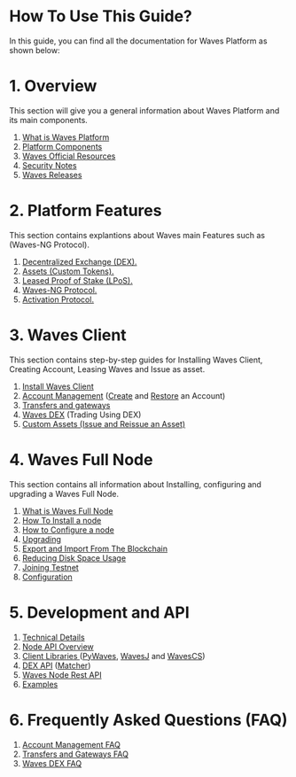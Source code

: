 # How To Use This Guide?

In this guide, you can find all the documentation for Waves Platform as shown below: 

# 1. Overview

This section will give you a general information about Waves Platform and its main components.

1. [What is Waves Platform]()
2. [Platform Components](/overview/platform-components.md)
3. [Waves Official Resources](/overview/waves-official-resources.md)
4. [Security Notes](/overview/security-notes.md)
5. [Waves Releases](/overview/waves-releases.md)

# 2. Platform Features

This section contains explantions about Waves main Features such as \(Waves-NG Protocol\).

1. [Decentralized Exchange \(DEX\).](/platform-features/decentralized-cryptocurrency-exchange-dex.md)
2. [Assets \(Custom Tokens\).](/platform-features/assets-custom-tokens.md)
3. [Leased Proof of Stake \(LPoS\).](/platform-features/leased-proof-of-stake-lpos.md)
4. [Waves-NG Protocol.](/platform-features/waves-ng-protocol.md)
5. [Activation Protocol.](/platform-features/activation-protocol.md)

# 3. Waves Client

This section contains step-by-step guides for Installing Waves Client, Creating Account, Leasing Waves and Issue as asset.

1. [Install Waves Client](/waves-client/install-waves-client.md)
2. [Account Management](/waves-client/account-management.md) \([Create](/waves-client/account-management/creating-an-account.md) and [Restore](/waves-client/account-management/restore-an-account.md) an Account\)
3. [Transfers and gateways](/waves-client/wallet-management.md)
4. [Waves DEX](/waves-client/waves-dex.md) \(Trading Using DEX\)
5. [Custom Assets \(Issue and Reissue an Asset\)](/waves-client/assets-management.md)

# 4. Waves Full Node

This section contains all information about Installing, configuring and upgrading a Waves Full Node.

1. [What is Waves Full Node](/waves-full-node/what-is-a-full-node.md)
2. [How To Install a node](/waves-full-node/how-to-install-a-node/how-to-install-a-node.md)
3. [How to Configure a node](/waves-full-node/how-to-configure-a-node.md)
4. [Upgrading](/waves-full-node/upgrading.md)
5. [Export and Import From The Blockchain](/waves-full-node/export-and-import-from-the-blockchain.md)
6. [Reducing Disk Space Usage](/waves-full-node/reducing-disk-space-usage.md)
7. [Joining Testnet](/waves-full-node/joining-testnet.md)
8. [Configuration](/waves-full-node/configuration.md)

# 5. Development and API

1. [Technical Details](/technical-details/technical-details.md)
2. [Node API Overview](/application-development-and-api/node-api-overview.md)
3. [Client Libraries ](/application-development-and-api/client-libraries.md)\([PyWaves](/application-development-and-api/client-libraries/pywaves.md), [WavesJ](/application-development-and-api/client-libraries/wavesj.md) and [WavesCS](/application-development-and-api/client-libraries/wavescs.md)\)
4. [DEX API](/application-development-and-api/dex-api.md) \([Matcher](/application-development-and-api/dex-api/matcher.md)\)
5. [Waves Node Rest API](/application-development-and-api/waves-node-rest-api.md)
6. [Examples](/application-development-and-api/examples.md)

# 6. Frequently Asked Questions \(FAQ\)

1. [Account Management FAQ](/frequently-asked-questions-faq/account-management-faq.md)
2. [Transfers and Gateways FAQ](/frequently-asked-questions-faq/transfers-and-gateways-faq.md)
3. [Waves DEX FAQ](/frequently-asked-questions-faq/waves-dex-faq.md)
